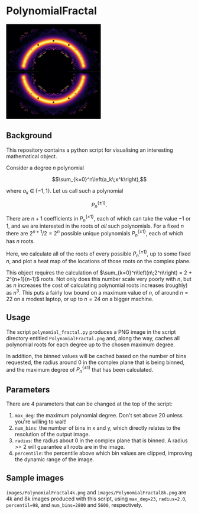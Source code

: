 # PolynomialFractal

![](images/logo.png)

## Background

This repository contains a python script for visualising an interesting mathematical object.

Consider a degree $n$ polynomial

$$\sum_{k=0}^n\left(a_k\;x^k\right),$$

where $a_k\;\in\;\{-1,1\}$.  Let us call such a polynomial

$$P_n^{\{\pm1\}}.$$

There are $n+1$ coefficients in $P_n^{\{\pm1\}}$, each of which can take the value $-1$ or $1$, and we are interested in the roots of *all* such polynomials.
For a fixed $n$ there are $2^{n+1}/2 = 2^n$ possible unique polynomials $P_n^{\{\pm1\}}$, each of which has $n$ roots.

Here, we calculate all of the roots of every possible $P_n^{\{\pm1\}}$, up to some fixed $n$, and plot a heat map of the locations of those roots on the complex plane.

This object requires the calculation of $\sum_{k=0}^n\left(n\;2^n\right) = 2 + 2^{n+1}(n-1)$ roots.
Not only does this number scale very poorly with $n$, but as $n$ increases the cost of calculating polynomial roots increases (roughly) as $n^3$.
This puts a fairly low bound on a maximum value of $n$, of around $n=22$ on a modest laptop, or up to $n=24$ on a bigger machine.

## Usage
The script `polynomial_fractal.py` produces a PNG image in the script directory entitled `PolynomialFractal.png` and, along the way, caches all polynomial roots for each degree up to the chosen maximum degree.

In addition, the binned values will be cached based on the number of bins requested, the radius around $0$ in the complex plane that is being binned, and the maximum degree of $P_n^{\{\pm1\}}$ that has been calculated.

## Parameters

There are 4 parameters that can be changed at the top of the script:

1. `max_deg`: the maximum polynomial degree. Don't set above 20 unless you're willing to wait!
1. `num_bins`: the number of bins in x and y, which directly relates to the resolution of the output image.
1. `radius`: the radius about 0 in the complex plane that is binned. A radius >= 2 will guarantee all roots are in the image.
1. `percentile`: the percentile above which bin values are clipped, improving the dynamic range of the image.

## Sample images

`images/PolynomialFractal4k.png` and `images/PolynomialFractal8k.png` are 4k and 8k images produced with this script, using `max_deg=23`, `radius=2.0`, `percentil=98`, and `num_bins=2800` and `5600`, respectively.
